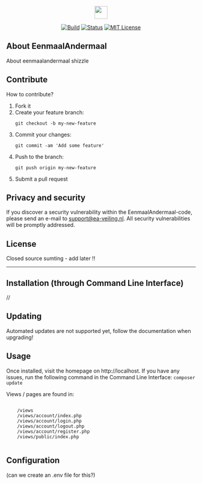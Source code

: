 <p align="center"><img src="http://iproject42.icasites.nl/storage/images/logo/logo-ea-groot-donker.png" height="34px"></p>

<p align="center">
<a href="https://travis-ci.org/komcommy/HAN-G42-EenmaalAndermaal"><img src="https://img.shields.io/travis/rust-lang/rust.svg" alt="Build"></a>
<a href="#"><img src="https://img.shields.io/badge/status-development-yellow.svg" alt="Status"></a>
<a href="https://opensource.org/licenses/MIT"><img src="https://img.shields.io/github/license/mashape/apistatus.svg" alt="MIT License"></a>
</p>

## About EenmaalAndermaal

About eenmaalandermaal shizzle

## Contribute

How to contribute?

1. Fork it
2. Create your feature branch: 
    ```
    git checkout -b my-new-feature
    ```
3. Commit your changes: 
    ```
    git commit -am 'Add some feature'
    ```
4. Push to the branch: 
    ```
    git push origin my-new-feature
    ```
5. Submit a pull request

## Privacy and security

If you discover a security vulnerability within the EenmaalAndermaal-code, please send an e-mail to support@ea-veiling.nl. All security vulnerabilities will be promptly addressed.

## License

Closed source sumting - add later !!



-----------

## Installation (through Command Line Interface)

//

## Updating

Automated updates are not supported yet, follow the documentation when upgrading!

## Usage

Once installed, visit the homepage on http://localhost.
If you have any issues, run the following command in the Command Line Interface:
    ```
    composer update
    ```

Views / pages are found in:
```    
    
    /views
    /views/account/index.php
    /views/account/login.php
    /views/account/logout.php
    /views/account/register.php
    /views/public/index.php
    
```

## Configuration

(can we create an .env file for this?)